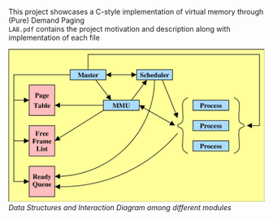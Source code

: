 This project showcases a C-style implementation of virtual memory through (Pure) Demand Paging  
`LA8.pdf` contains the project motivation and description along with implementation of each file

![Data Structures and Interaction Diagram among different modules](image.png "Data Structures and Interaction Diagram among different modules")
_Data Structures and Interaction Diagram among different modules_

